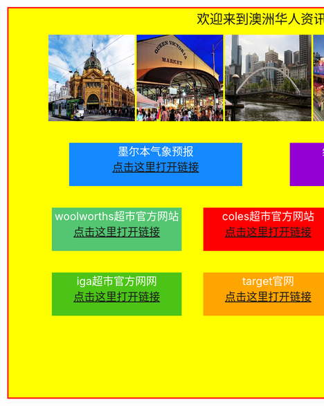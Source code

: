 <html>

<body>

<div id="mr-content">
<div class="mr-title">欢迎来到澳洲华人资讯网
</div>

<br>

<img src="flinders.jpg" height="200" width="200" align="middle">
<img src="flinders2.jpg" height="200" width="200" align="middle">
<img src="flinders3.jpg" height="200" width="200" align="middle">
<img src="flinders4.jpg" height="200" width="200" align="middle">
<img src="flinders5.jpg" height="200" width="200" align="middle">

<div class="mr-weather">墨尔本气象预报
<br>
<a href="https://tw.news.yahoo.com/weather/%E6%BE%B3%E6%B4%B2/%E7%B6%AD%E5%A4%9A%E5%88%A9%E4%BA%9E/%E5%A2%A8%E7%88%BE%E6%9C%AC-1103816/">点击这里打开链接</a>
</div>
<div class="mr-woolworths">woolworths超市官方网站
<br>
<a href="https://www.woolworths.com.au/shop/catalogue">点击这里打开链接</a>
</div>

<div class="mr-coles">coles超市官方网站
<br>
<a href="https://www.coles.com.au/catalogues-and-specials">点击这里打开链接</a>
</div>

<div class="mr-aldi">aldi超市官方网站
<br>
<a href="https://www.aldi.com.au/en/special-buys/">点击这里打开链接</a>
</div>

<div class="mr-iga">iga超市官方网网
<br>
<a href="https://www.iga.com.au/catalogue/#view=catalogue2&saleId=33656&areaName=IGA%20VIC%20Supa&page=1">点击这里打开链接</a>
</div>

<div class="mr-target">target官网
<br>
<a href="https://www.target.com.au/">点击这里打开链接</a>
</div>

<div class="mr-kmart">kmart官网
<br>
<a href="https://www.kmart.com.au/">点击这里打开链接</a>
</div>

<div class="mr-covid19">维省疫情地区分布图：
<br>
<a href="https://www.dhhs.vic.gov.au/media-hub-coronavirus-disease-covid-19">点击这里打开链接</a>
</div>



<style>



#mr-content{
width:1200px;
height:900px;
background:yellow;
border:3px solid red;
text-align: center;
}

.mr-flinders{
position: relative;
left:350px;
}

.mr-title{
text-align:center;
font-size:30px;
}

.mr-weather{
position: relative;
left:90px;
width:400px;
height:100px;
padding: auto;
background:#1589FF;
color:white;
margin:50px;
font-size:25px;
}

.mr-covid19{
position: relative;
left:600px;
bottom:1050px;
width:400px;
height:100px;
padding: auto;
background: #9400D3;
color:white;
margin:50px;
font-size:25px;
}

.mr-woolworths{
position: relative;
left:50px;
width:300px;
height:100px;
padding: auto;
background:#54C571;
color:white;
margin:50px;
font-size:25px;
}

.mr-coles{
position: relative;
left:400px;
bottom:150px;
width:300px;
height:100px;
padding: auto;
background:red;
color:white;
margin:50px;
font-size:25px;
}

.mr-aldi{
position: relative;
left:750px;
bottom:300px;
width:300px;
height:100px;
padding: auto;
background: #87CEFA;
color:white;
margin:50px;
font-size:25px;
}

.mr-iga{
position: relative;
left:50px;
bottom:300px;
width:300px;
height:100px;
padding: auto;
background: #4CC417;
color:white;
margin:50px;
font-size:25px;
}

.mr-target{
position: relative;
left:400px;
bottom:450px;
width:300px;
height:100px;
padding: auto;
background: #FFA500;
color:white;
margin:50px;
font-size:25px;
}

.mr-kmart{
position: relative;
left:750px;
bottom:600px;
width:300px;
height:100px;
padding: auto;
background: #FF00FF;
color:white;
margin:50px;
font-size:25px;
}



</style>
